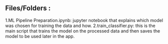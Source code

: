 ## Files/Folders :

1.ML Pipeline Preparation.ipynb: jupyter notebook that explains which
model was chosen for training the data and how.
2.train_classifier.py: this is the main script that trains the model
on the processed data and then saves the model to be used later in 
the app.
